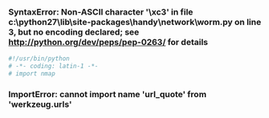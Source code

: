### SyntaxError: Non-ASCII character '\xc3' in file c:\python27\lib\site-packages\handy\network\worm.py on line 3, but no encoding declared; see http://python.org/dev/peps/pep-0263/ for details

```py
#!/usr/bin/python
# -*- coding: latin-1 -*-
# import nmap
```

### ImportError: cannot import name 'url_quote' from 'werkzeug.urls'

```sh

```